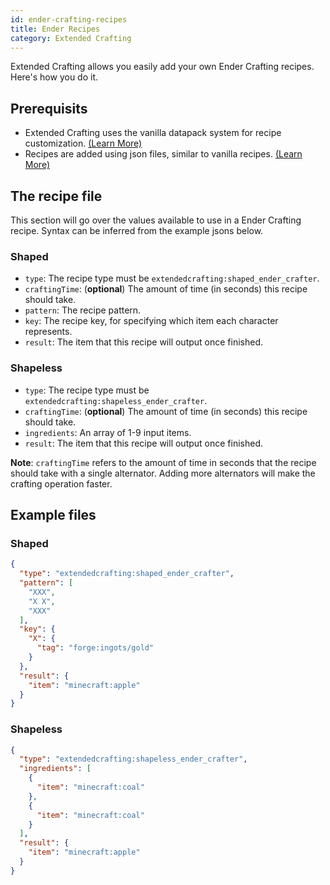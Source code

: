 ```yaml
---
id: ender-crafting-recipes
title: Ender Recipes
category: Extended Crafting
---
```


Extended Crafting allows you easily add your own Ender Crafting recipes. Here's how you do it.

## Prerequisits
- Extended Crafting uses the vanilla datapack system for recipe customization. [(Learn More)](https://minecraft.gamepedia.com/Data_pack)
- Recipes are added using json files, similar to vanilla recipes. [(Learn More)](https://minecraft.gamepedia.com/Recipe)

## The recipe file
This section will go over the values available to use in a Ender Crafting recipe. Syntax can be inferred from the example jsons below.
### Shaped
- `type`: The recipe type must be `extendedcrafting:shaped_ender_crafter`.
- `craftingTime`: (**optional**) The amount of time (in seconds) this recipe should take.
- `pattern`: The recipe pattern.
- `key`: The recipe key, for specifying which item each character represents.
- `result`: The item that this recipe will output once finished.

### Shapeless
- `type`: The recipe type must be `extendedcrafting:shapeless_ender_crafter`.
- `craftingTime`: (**optional**) The amount of time (in seconds) this recipe should take.
- `ingredients`: An array of 1-9 input items.
- `result`: The item that this recipe will output once finished.

**Note**: `craftingTime` refers to the amount of time in seconds that the recipe should take with a single alternator. Adding more alternators will make the crafting operation faster.

## Example files
### Shaped
```json
{
  "type": "extendedcrafting:shaped_ender_crafter",
  "pattern": [
    "XXX",
    "X X",
    "XXX"
  ],
  "key": {
    "X": {
      "tag": "forge:ingots/gold"
    }
  },
  "result": {
    "item": "minecraft:apple"
  }
}
```

### Shapeless
```json
{
  "type": "extendedcrafting:shapeless_ender_crafter",
  "ingredients": [
    {
      "item": "minecraft:coal"
    },
    {
      "item": "minecraft:coal"
    }
  ],
  "result": {
    "item": "minecraft:apple"
  }
}
```

